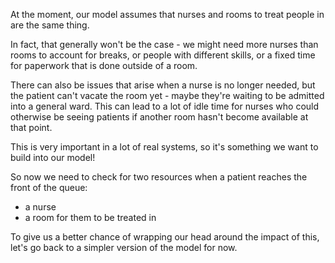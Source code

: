 At the moment, our model assumes that nurses and rooms to treat people in are the same thing.

In fact, that generally won't be the case - we might need more nurses than rooms to account for breaks, or people with different skills, or a fixed time for paperwork that is done outside of a room. 

There can also be issues that arise when a nurse is no longer needed, but the patient can't vacate the room yet - maybe they're waiting to be admitted into a general ward. This can lead to a lot of idle time for nurses who could otherwise be seeing patients if another room hasn't become available at that point. 

This is very important in a lot of real systems, so it's something we want to build into our model!

So now we need to check for two resources when a patient reaches the front of the queue:
- a nurse
- a room for them to be treated in 

To give us a better chance of wrapping our head around the impact of this, let's go back to a simpler version of the model for now. 